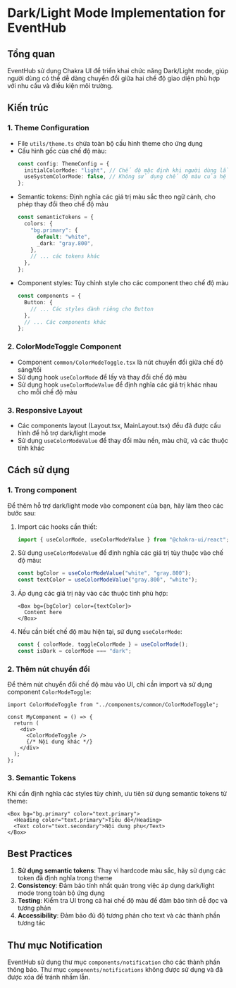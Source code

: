 # Dark/Light Mode Implementation for EventHub

## Tổng quan

EventHub sử dụng Chakra UI để triển khai chức năng Dark/Light mode, giúp người dùng có thể dễ dàng chuyển đổi giữa hai chế độ giao diện phù hợp với nhu cầu và điều kiện môi trường.

## Kiến trúc

### 1. Theme Configuration

- File `utils/theme.ts` chứa toàn bộ cấu hình theme cho ứng dụng
- Cấu hình gốc của chế độ màu:
  ```typescript
  const config: ThemeConfig = {
    initialColorMode: "light", // Chế độ mặc định khi người dùng lần đầu truy cập
    useSystemColorMode: false, // Không sử dụng chế độ màu của hệ thống
  };
  ```
- Semantic tokens: Định nghĩa các giá trị màu sắc theo ngữ cảnh, cho phép thay đổi theo chế độ màu
  ```typescript
  const semanticTokens = {
    colors: {
      "bg.primary": {
        default: "white",
        _dark: "gray.800",
      },
      // ... các tokens khác
    },
  };
  ```
- Component styles: Tùy chỉnh style cho các component theo chế độ màu
  ```typescript
  const components = {
    Button: {
      // ... Các styles dành riêng cho Button
    },
    // ... Các components khác
  };
  ```

### 2. ColorModeToggle Component

- Component `common/ColorModeToggle.tsx` là nút chuyển đổi giữa chế độ sáng/tối
- Sử dụng hook `useColorMode` để lấy và thay đổi chế độ màu
- Sử dụng hook `useColorModeValue` để định nghĩa các giá trị khác nhau cho mỗi chế độ màu

### 3. Responsive Layout

- Các components layout (Layout.tsx, MainLayout.tsx) đều đã được cấu hình để hỗ trợ dark/light mode
- Sử dụng `useColorModeValue` để thay đổi màu nền, màu chữ, và các thuộc tính khác

## Cách sử dụng

### 1. Trong component

Để thêm hỗ trợ dark/light mode vào component của bạn, hãy làm theo các bước sau:

1. Import các hooks cần thiết:

   ```typescript
   import { useColorMode, useColorModeValue } from "@chakra-ui/react";
   ```

2. Sử dụng `useColorModeValue` để định nghĩa các giá trị tùy thuộc vào chế độ màu:

   ```typescript
   const bgColor = useColorModeValue("white", "gray.800");
   const textColor = useColorModeValue("gray.800", "white");
   ```

3. Áp dụng các giá trị này vào các thuộc tính phù hợp:

   ```tsx
   <Box bg={bgColor} color={textColor}>
     Content here
   </Box>
   ```

4. Nếu cần biết chế độ màu hiện tại, sử dụng `useColorMode`:
   ```typescript
   const { colorMode, toggleColorMode } = useColorMode();
   const isDark = colorMode === "dark";
   ```

### 2. Thêm nút chuyển đổi

Để thêm nút chuyển đổi chế độ màu vào UI, chỉ cần import và sử dụng component `ColorModeToggle`:

```tsx
import ColorModeToggle from "../components/common/ColorModeToggle";

const MyComponent = () => {
  return (
    <div>
      <ColorModeToggle />
      {/* Nội dung khác */}
    </div>
  );
};
```

### 3. Semantic Tokens

Khi cần định nghĩa các styles tùy chỉnh, ưu tiên sử dụng semantic tokens từ theme:

```tsx
<Box bg="bg.primary" color="text.primary">
  <Heading color="text.primary">Tiêu đề</Heading>
  <Text color="text.secondary">Nội dung phụ</Text>
</Box>
```

## Best Practices

1. **Sử dụng semantic tokens**: Thay vì hardcode màu sắc, hãy sử dụng các token đã định nghĩa trong theme
2. **Consistency**: Đảm bảo tính nhất quán trong việc áp dụng dark/light mode trong toàn bộ ứng dụng
3. **Testing**: Kiểm tra UI trong cả hai chế độ màu để đảm bảo tính dễ đọc và tương phản
4. **Accessibility**: Đảm bảo đủ độ tương phản cho text và các thành phần tương tác

## Thư mục Notification

EventHub sử dụng thư mục `components/notification` cho các thành phần thông báo. Thư mục `components/notifications` không được sử dụng và đã được xóa để tránh nhầm lẫn.
